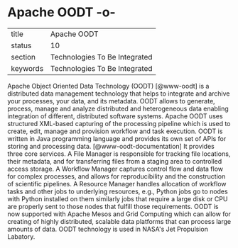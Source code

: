 # Apache OODT -o-


|          |                               |
| -------- | ----------------------------- |
| title    | Apache OODT                   | 
| status   | 10                            |
| section  | Technologies To Be Integrated |
| keywords | Technologies To Be Integrated |



Apache Object Oriented Data Technology (OODT) [@www-oodt] is a
distributed data management technology that helps to integrate and
archive your processes, your data, and its metadata. OODT allows to
generate, process, manage and analyze distributed and heterogeneous
data enabling integration of different, distributed software
systems. Apache OODT uses structured XML-based capturing of the
processing pipeline which is used to create, edit, manage and
provision workflow and task execution. OODT is written in Java
programming language and provides its own set of APIs for storing and
processing data. [@www-oodt-documentation] It provides three core
services. A File Manager is responsible for tracking file locations,
their metadata, and for transferring files from a staging area to
controlled access storage. A Workflow Manager captures control flow
and data flow for complex processes, and allows for reproducibility
and the construction of scientific pipelines. A Resource Manager
handles allocation of workflow tasks and other jobs to underlying
resources, e.g., Python jobs go to nodes with Python installed on them
similarly jobs that require a large disk or CPU are properly sent to
those nodes that fulfill those requirements. OODT is now supported
with Apache Mesos and Grid Computing which can allow for creating of
highly distributed, scalable data platforms that can process large
amounts of data. OODT technology is used in NASA's Jet Propulsion
Labatory.

